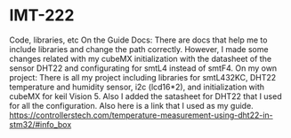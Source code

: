 # IMT-222
Code, libraries, etc
On the Guide Docs:
There are docs that help me to include libraries and change the path correctly. However, I made some changes related with my cubeMX initialization with the datasheet of the sensor DHT22 and configurating for smtL4 instead of smtF4.
On my own project:
There is all my project including libraries for smtL432KC, DHT22 temperature and humidity sensor, i2c (lcd16*2), and initialization with cubeMX for keil Vision 5.
Also I added the satasheet for DHT22 that I used for all the configuration.
Also here is a link that I used as my guide.
https://controllerstech.com/temperature-measurement-using-dht22-in-stm32/#info_box
